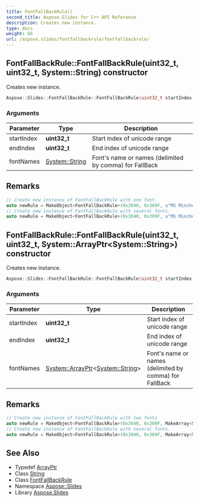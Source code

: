 ```yaml
---
title: FontFallBackRule()
second_title: Aspose.Slides for C++ API Reference
description: Creates new instance.
type: docs
weight: 66
url: /aspose.slides/fontfallbackrule/fontfallbackrule/
---
```

## FontFallBackRule::FontFallBackRule(uint32_t, uint32_t, System::String) constructor


Creates new instance.

```cpp
Aspose::Slides::FontFallBackRule::FontFallBackRule(uint32_t startIndex, uint32_t endIndex, System::String fontNames)
```


### Arguments

| Parameter | Type | Description |
| --- | --- | --- |
| startIndex | **uint32_t** | Start index of unicode range |
| endIndex | **uint32_t** | End index of unicode range |
| fontNames | [System::String](../../../system/string/) | Font's name or names (delimited by comma) for FallBack |
## Remarks



```cpp
// Create new instance of FantFallBackRule with one font.
auto newRule = MakeObject<FontFallBackRule>(0x3040, 0x309F, u"MS Mincho");
// Create new instance of FantFallBackRule with several fonts.
auto newRule = MakeObject<FontFallBackRule>(0x3040, 0x309F, u"MS Mincho, MS Gothic, Tahoma");
```


## FontFallBackRule::FontFallBackRule(uint32_t, uint32_t, System::ArrayPtr\<System::String\>) constructor


Creates new instance.

```cpp
Aspose::Slides::FontFallBackRule::FontFallBackRule(uint32_t startIndex, uint32_t endIndex, System::ArrayPtr<System::String> fontNames)
```


### Arguments

| Parameter | Type | Description |
| --- | --- | --- |
| startIndex | **uint32_t** | Start index of unicode range |
| endIndex | **uint32_t** | End index of unicode range |
| fontNames | [System::ArrayPtr](../../../system/arrayptr/)\<[System::String](../../../system/string/)\> | Font's name or names (delimited by comma) for FallBack |
## Remarks



```cpp
// Create new instance of FantFallBackRule with two fonts
auto newRule = MakeObject<FontFallBackRule>(0x3040, 0x309F, MakeArray<String>({u"MS Mincho", u"MS Gothic"}));
// Create new instance of FantFallBackRule with several fonts.
auto newRule = MakeObject<FontFallBackRule>(0x3040, 0x309F, MakeArray<String>({u"MS Gothic", u"Tahoma, Times New Roman"}));
```


## See Also

* Typedef [ArrayPtr](../../../system/arrayptr/)
* Class [String](../../../system/string/)
* Class [FontFallBackRule](../)
* Namespace [Aspose::Slides](../../)
* Library [Aspose.Slides](../../../)